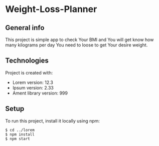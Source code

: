 # Weight-Loss-Planner

## General info
This project is simple app to check Your BMI and You will get know how many kilograms per day You need to loose to get Your desire weight.
	
## Technologies
Project is created with:
* Lorem version: 12.3
* Ipsum version: 2.33
* Ament library version: 999
	
## Setup
To run this project, install it locally using npm:

```
$ cd ../lorem
$ npm install
$ npm start
```
